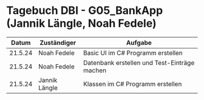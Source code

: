 # Tagebuch DBI - G05_BankApp (Jannik Längle, Noah Fedele)

|Datum|Zuständiger|Aufgabe|
|-----|-----------|-------|
|21.5.24|Noah Fedele|Basic UI im C# Programm erstellen|
|21.5.24|Noah Fedele|Datenbank erstellen und Test-Einträge machen|
|21.5.24|Jannik Längle|Klassen im C# Programm erstellen|